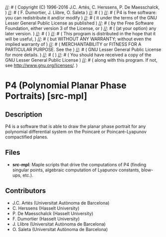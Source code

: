 [//]: # ( This file is part of P4 )
[//]: # ( )
[//]: # ( Copyright (C) 1996-2016  J.C. Artés, C. Herssens, P. De Maesschalck, )
[//]: # (                          F. Dumortier, J. Llibre, O. Saleta )
[//]: # ( )
[//]: # ( P4 is free software: you can redistribute it and/or modify )
[//]: # ( it under the terms of the GNU Lesser General Public License as published )
[//]: # ( by the Free Software Foundation, either version 3 of the License, or )
[//]: # ( (at your option) any later version. )
[//]: # ( )
[//]: # ( This program is distributed in the hope that it will be useful, )
[//]: # ( but WITHOUT ANY WARRANTY; without even the implied warranty of )
[//]: # ( MERCHANTABILITY or FITNESS FOR A PARTICULAR PURPOSE.  See the )
[//]: # ( GNU Lesser General Public License for more details. )
[//]: # ( )
[//]: # ( You should have received a copy of the GNU Lesser General Public License )
[//]: # ( along with this program.  If not, see <http://www.gnu.org/licenses/>. )

# P4 (Polynomial Planar Phase Portraits) [src-mpl]

## Description

P4 is a software that is able to draw the planar phase portrait for any polynomial differential system on the Poincaré or Poincaré-Lyapunov compactified planes.

## Files

* **src-mpl**: Maple scripts that drive the computations of P4 (finding singular points, algebraic computation of Lyapunov constants, blow-ups, etc.).

## Contributors

- J.C. Artés (Universitat Autònoma de Barcelona)
- C. Herssens (Hasselt University)
- P. De Maesschalck (Hasselt University)
- F. Dumortier (Hasselt University)
- J. Llibre (Universitat Autònoma de Barcelona)
- O. Saleta (Universitat Autònoma de Barcelona)
